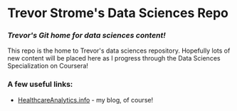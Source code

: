 # Trevor Strome's Data Sciences Repo
### *Trevor's Git home for data sciences content!*
This repo is the home to Trevor's data sciences repository. Hopefully lots of new content will be placed here as I progress through the Data Sciences Specialization on Coursera!
###  A few useful links:
* [HealthcareAnalytics.info](http://HealthcareAnalytics.info) - my blog, of course!

